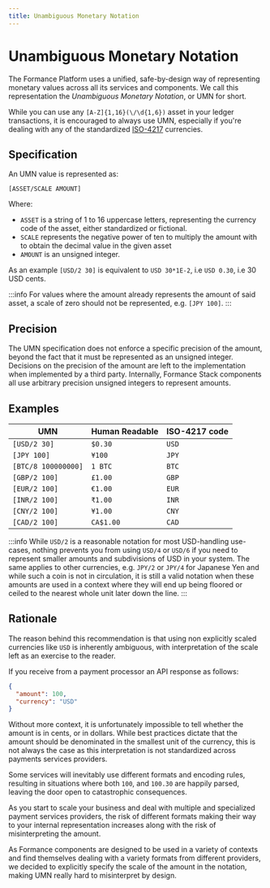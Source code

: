 ```yaml
---
title: Unambiguous Monetary Notation
---
```


# Unambiguous Monetary Notation

The Formance Platform uses a unified, safe-by-design way of representing monetary values across all its services and components. We call this representation the _Unambiguous Monetary Notation_, or UMN for short.

While you can use any `[A-Z]{1,16}(\/\d{1,6})` asset in your ledger transactions, it is encouraged to always use UMN, especially if you're dealing with any of the standardized [ISO-4217](https://en.wikipedia.org/wiki/ISO_4217) currencies.

## Specification

An UMN value is represented as:

```text
[ASSET/SCALE AMOUNT]
```


Where:
* `ASSET` is a string of 1 to 16 uppercase letters, representing the currency code of the asset, either standardized or fictional.
* `SCALE` represents the negative power of ten to multiply the amount with to obtain the decimal value in the given asset
* `AMOUNT` is an unsigned integer.

As an example `[USD/2 30]` is equivalent to `USD 30*1E-2`, i.e `USD 0.30`, i.e 30 USD cents.

:::info
For values where the amount already represents the amount of said asset, a scale of zero should not be represented, e.g. `[JPY 100]`.
:::

## Precision

The UMN specification does not enforce a specific precision of the amount, beyond the fact that it must be represented as an unsigned integer. Decisions on the precision of the amount are left to the implementation when implemented by a third party. Internally, Formance Stack components all use arbitrary precision unsigned integers to represent amounts.

## Examples

| UMN | Human Readable | ISO-4217 code |
| --- | --- | --- |
| `[USD/2 30]` | `$0.30` | `USD` |
| `[JPY 100]` | `¥100` | `JPY` |
| `[BTC/8 100000000]` | `1 BTC` | `BTC` |
| `[GBP/2 100]` | `£1.00` | `GBP` |
| `[EUR/2 100]` | `€1.00` | `EUR` |
| `[INR/2 100]` | `₹1.00` | `INR` |
| `[CNY/2 100]` | `¥1.00` | `CNY` |
| `[CAD/2 100]` | `CA$1.00` | `CAD` |

:::info
While `USD/2` is a reasonable notation for most USD-handling use-cases, nothing prevents you from using `USD/4` or `USD/6` if you need to represent smaller amounts and subdivisions of USD in your system. The same applies to other currencies, e.g. `JPY/2` or `JPY/4` for Japanese Yen and while such a coin is not in circulation, it is still a valid notation when these amounts are used in a context where they will end up being floored or ceiled to the nearest whole unit later down the line.
:::

## Rationale

The reason behind this recommendation is that using non explicitly scaled currencies like `USD` is inherently ambiguous, with interpretation of the scale left as an exercise to the reader.

If you receive from a payment processor an API response as follows:

```json
{
  "amount": 100,
  "currency": "USD"
}
```

Without more context, it is unfortunately impossible to tell whether the amount is in cents, or in dollars. While best practices dictate that the amount should be denominated in the smallest unit of the currency, this is not always the case as this interpretation is not standardized across payments services providers.

Some services will inevitably use different formats and encoding rules, resulting in situations where both `100`, and `100.30` are happily parsed, leaving the door open to catastrophic consequences.

As you start to scale your business and deal with multiple and specialized payment services providers, the risk of different formats making their way to your internal representation increases along with the risk of misinterpreting the amount.

As Formance components are designed to be used in a variety of contexts and find themselves dealing with a variety formats from different providers, we decided to explicitly specify the scale of the amount in the notation, making UMN really hard to misinterpret by design.
